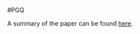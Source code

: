 #PGQ

A summary of the paper can be found [here](http://www.shortscience.org/paper?bibtexKey=journals/corr/ODonoghueMKM16#abhishm).
